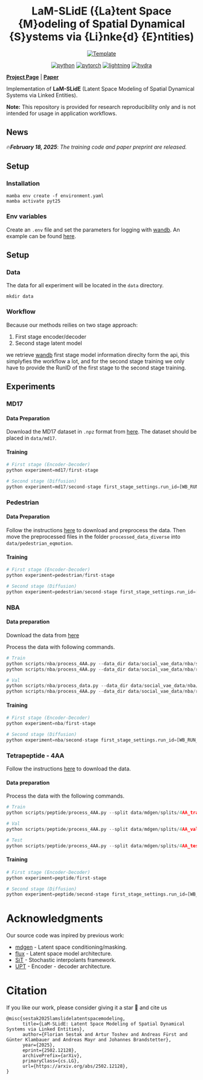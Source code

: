 <div align="center">

# LaM-SLidE ({La}tent Space {M}odeling of Spatial Dynamical {S}ystems via {Li}nke{d} {E}ntities)

<a href="https://github.com/ashleve/lightning-hydra-template"><img alt="Template" src="https://img.shields.io/badge/-Lightning--Hydra--Template-017F2F?style=flat&logo=github&labelColor=gray"></a>

</div>

<center>

[![python](https://img.shields.io/badge/-Python_3.11-blue?logo=python&logoColor=white)](https://www.python.org/downloads/release/python-3110/)
[![pytorch](https://img.shields.io/badge/PyTorch_2.5-ee4c2c?logo=pytorch&logoColor=white)](https://pytorch.org/docs/2.5/)
[![lightning](https://img.shields.io/badge/-Lightning_2.4-792ee5?logo=pytorchlightning&logoColor=white)](https://lightning.ai/docs/pytorch/stable/)
[![hydra](https://img.shields.io/badge/Config-Hydra_1.3-89b8cd)](https://hydra.cc/)

</center>

[**Project Page**](https://ml-jku.github.io/LaM-SLidE/) | [**Paper**](https://arxiv.org/abs/2502.12128/)


Implementation of **LaM-SLidE** (Latent Space Modeling of Spatial Dynamical Systems via Linked Entities).

**Note:** This repository is provided for research reproducibility only and is not intended for usage in application workflows.

## News
🔥***February 18, 2025***: *The training code and paper preprint are released.*

## Setup

### Installation

```shell
mamba env create -f environment.yaml
mamba activate pyt25
```

### Env variables

Create an `.env` file and set the parameters for logging with [wandb](https://wandb.ai/). An example can be found [here](.env.example).

## Setup

### Data

The data for all experiment will be located in the `data` directory.

```shell
mkdir data
```

### Workflow

Because our methods reilies on two stage approach:

1. First stage encoder/decoder
2. Second stage latent model

we retrieve [wandb](<%5Bwandb%5D(www.https://wandb.ai)>) first stage model information direclty form the api, this simplyfies the workflow a lot, and for the second stage training we only have to provide the RunID of the first stage to the second stage training.

## Experiments

### MD17

#### Data Preparation

Download the MD17 dataset in `.npz` format from [here](http://www.sgdml.org/#datasets). The dataset should be placed in `data/md17`.

#### Training

```python
# First stage (Encoder-Decoder)
python experiment=md17/first-stage

# Second stage (Diffusion)
python experiment=md17/second-stage first_stage_settings.run_id=[WB_RUN_ID] first_stage_settings.project=[WB_PROJECT]
```

### Pedestrian

#### Data Preparation

Follow the instructions [here](https://github.com/MediaBrain-SJTU/EqMotion?tab=readme-ov-file#data-preparation-3) to download and preprocess the data.
Then move the preprocessed files in the folder `processed_data_diverse` into `data/pedestrian_eqmotion`.

#### Training

```python
# First stage (Encoder-Decoder)
python experiment=pedestrian/first-stage

# Second stage (Diffusion)
python experiment=pedestrian/second-stage first_stage_settings.run_id=[WB_RUN_ID] first_stage_settings.project=[WB_PROJECT]
```

### NBA

#### Data preparation

Download the data from [here](https://github.com/xupei0610/SocialVAE/tree/main/data/nba)

Process the data with following commands.

```python
# Train
python scripts/nba/process_4AA.py --data_dir data/social_vae_data/nba/score/train
python scripts/nba/process_4AA.py --data_dir data/social_vae_data/nba/rebound/train

# Val
python scripts/nba/process_data.py --data_dir data/social_vae_data/nba/score/val
python scripts/nba/process_4AA.py --data_dir data/social_vae_data/nba/rebound/val

```

#### Training

```python
# First stage (Encoder-Decoder)
python experiment=nba/first-stage

# Second stage (Diffusion)
python experiment=nba/second-stage first_stage_settings.run_id=[WB_RUN_ID] first_stage_settings.project=[WB_PROJECT]
```

### Tetrapeptide - 4AA

Follow the instructions [here](https://github.com/bjing2016/mdgen) to download the data.

#### Data preparation

Process the data with the following commands.

```python
# Train
python scripts/peptide/process_4AA.py --split data/mdgen/splits/4AA_train.csv --outdir data/mdgen/4AA_sims_processed/train --sim_dir data/mdgen/4AA_sims

# Val
python scripts/peptide/process_4AA.py --split data/mdgen/splits/4AA_val.csv --outdir data/mdgen/4AA_sims_processed/val --sim_dir data/mdgen/4AA_sims

# Test
python scripts/peptide/process_4AA.py --split data/mdgen/splits/4AA_test.csv --outdir data/mdgen/4AA_sims_processed/test --sim_dir data/mdgen/4AA_sims
```

#### Training

```python
# First stage (Encoder-Decoder)
python experiment=peptide/first-stage

# Second stage (Diffusion)
python experiment=peptide/second-stage first_stage_settings.run_id=[WB_RUN_ID] first_stage_settings.project=[WB_PROJECT]
```

# Acknowledgments

Our source code was inpired by previous work:

- [mdgen](https://github.com/bjing2016/mdgen) - Latent space conditioning/masking.
- [flux](https://github.com/black-forest-labs/flux) - Latent space model architecture.
- [SiT](https://github.com/willisma/SiT) - Stochastic interpolants framework.
- [UPT](https://github.com/ml-jku/UPT/) - Encoder - decoder architecture.

# Citation

If you like our work, please consider giving it a star 🌟 and cite us

```
@misc{sestak2025lamslidelatentspacemodeling,
      title={LaM-SLidE: Latent Space Modeling of Spatial Dynamical Systems via Linked Entities}, 
      author={Florian Sestak and Artur Toshev and Andreas Fürst and Günter Klambauer and Andreas Mayr and Johannes Brandstetter},
      year={2025},
      eprint={2502.12128},
      archivePrefix={arXiv},
      primaryClass={cs.LG},
      url={https://arxiv.org/abs/2502.12128}, 
}
```